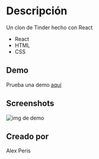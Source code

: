 # Descripción

Un clon de Tinder hecho con React


* React
* HTML
* CSS


## Demo

Prueba una demo [aquí](https://tinderwreact.web.app/)

## Screenshots

![img de demo](https://i.imgur.com/5G8RJ4g.png)

## Creado por

Alex Peris

